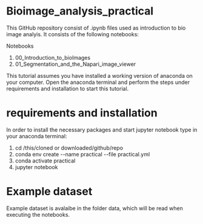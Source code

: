 # Bioimage_analysis_practical

This GitHub repository consist of .ipynb files used as introduction to bio image analyis. It consists of the following notebooks:

Notebooks
  1. 00_Introduction_to_bioImages
  2. 01_Segmentation_and_the_Napari_image_viewer

This tutorial assumes you have installed a working version of anaconda on your computer. Open the anaconda terminal and perform the steps under requirements and installation to start this tutorial.

# requirements and installation
In order to install the necessary packages and start jupyter notebook type in your anaconda terminal:

1. cd /this/cloned or downloaded/github/repo
2. conda env create --name practical --file practical.yml
3. conda activate practical
4. jupyter notebook
 
# Example dataset
Example dataset is avalaibe in the folder data, which will be read when executing the notebooks.